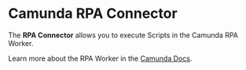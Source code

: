 # Camunda RPA Connector

The **RPA Connector** allows you to execute Scripts in the Camunda RPA Worker.

Learn more about the RPA Worker in the [Camunda Docs](https://docs.camunda.io/docs/components/rpa/getting-started/).